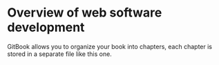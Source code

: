 # Overview of web software development

GitBook allows you to organize your book into chapters, each chapter is stored in a separate file like this one.